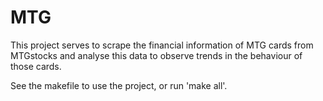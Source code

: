 # MTG

This project serves to scrape the financial information of MTG cards from MTGstocks and analyse this data to observe trends in the behaviour of those cards.

See the makefile to use the project, or run 'make all'.

